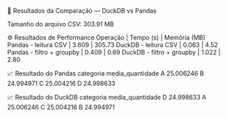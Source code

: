 🧪 Resultados da Comparação — DuckDB vs Pandas

Tamanho do arquivo CSV: 303.91 MB

⚙️ Resultados de Performance
Operação |	Tempo (s) |	Memória (MB)
Pandas - leitura CSV |	3.609 |	305.73
DuckDB - leitura CSV |	0.063 |	4.52
Pandas - filtro + groupby |	0.409 |	0.69
DuckDB - filtro + groupby |	1.022 |	2.80

📈 Resultado do Pandas
categoria  media_quantidade
A    25.006246
B    24.994971
C    25.004216
D    24.998633

📈 Resultado do DuckDB
  categoria  media_quantidade
D         24.998633
A         25.006246
C         25.004216
B         24.994971
